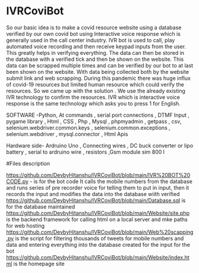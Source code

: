 # IVRCoviBot
So our basic idea is to make a covid resource website using a database verified by our own covid bot using Interactive voice response which is generally used in the call center industry. IVR bot is used to call, play automated voice recording and then receive keypad inputs from the user. This greatly helps in verifying everything. The data can then be stored in the database with a verified tick and then be shown on the website. This data can be scrapped multiple times and can be verified by our bot to at last been shown on the website. With data being collected both by the website submit link and web scrapping. During this pandemic there was huge influx of covid-19 resources but limited human resource which could verify the resources. So we came up with the solution . We use the already existing IVR technology to confirm the resources. IVR which is interactive voice response is the same technology which asks you to press 1 for English.

SOFTWARE -Python, At commands , serial port connections , DTMF Input , pygame library , Html , CSS , Php , Mysql , phpmyadmin , getpass , csv, selenium.webdriver.common.keys , selenium.common.exceptions , selenium.webdriver , mysql.connector , Html Apis

Hardware side- Ardruino Uno , Connecting wires , DC buck converter or lipo battery , serial to ardruino wire , resistors ,Gsm module sim 800 l

#Files description

https://github.com/DevbyHitanshu/IVRCoviBot/blob/main/IVR%20BOT%20CODE.py - is for the bot code It calls the mobile numbers from the database and runs series of pre recorder voice for telling them to put in input, then it records the input and modifies the data into the database wiith verified
https://github.com/DevbyHitanshu/IVRCoviBot/blob/main/Database.sql is for the database maintained
https://github.com/DevbyHitanshu/IVRCoviBot/blob/main/Website/site.php is the backend framework for calling html on a local server and mke paths for web hosting
https://github.com/DevbyHitanshu/IVRCoviBot/blob/main/Web%20scapping.py is the script for filtering thousands of tweets for mobile numbers and data and entering everything into the database created for the input for the bot
https://github.com/DevbyHitanshu/IVRCoviBot/blob/main/Website/index.html is the homepage site
